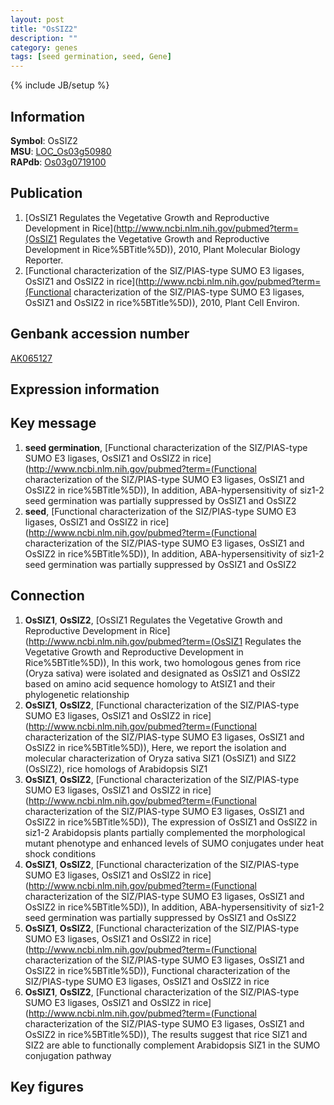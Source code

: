 ```yaml
---
layout: post
title: "OsSIZ2"
description: ""
category: genes
tags: [seed germination, seed, Gene]
---
```

{% include JB/setup %}

## Information
__Symbol__: OsSIZ2  
__MSU__: [LOC_Os03g50980](http://rice.plantbiology.msu.edu/cgi-bin/ORF_infopage.cgi?orf=LOC_Os03g50980)  
__RAPdb__: [Os03g0719100](http://rapdb.dna.affrc.go.jp/viewer/gbrowse_details/irgsp1?name=Os03g0719100)  

## Publication
1. [OsSIZ1 Regulates the Vegetative Growth and Reproductive Development in Rice](http://www.ncbi.nlm.nih.gov/pubmed?term=(OsSIZ1 Regulates the Vegetative Growth and Reproductive Development in Rice%5BTitle%5D)), 2010, Plant Molecular Biology Reporter.
2. [Functional characterization of the SIZ/PIAS-type SUMO E3 ligases, OsSIZ1 and OsSIZ2 in rice](http://www.ncbi.nlm.nih.gov/pubmed?term=(Functional characterization of the SIZ/PIAS-type SUMO E3 ligases, OsSIZ1 and OsSIZ2 in rice%5BTitle%5D)), 2010, Plant Cell Environ.

## Genbank accession number
[AK065127](http://www.ncbi.nlm.nih.gov/nuccore/AK065127)

## Expression information

## Key message
1. __seed germination__, [Functional characterization of the SIZ/PIAS-type SUMO E3 ligases, OsSIZ1 and OsSIZ2 in rice](http://www.ncbi.nlm.nih.gov/pubmed?term=(Functional characterization of the SIZ/PIAS-type SUMO E3 ligases, OsSIZ1 and OsSIZ2 in rice%5BTitle%5D)),  In addition, ABA-hypersensitivity of siz1-2 seed germination was partially suppressed by OsSIZ1 and OsSIZ2
2. __seed__, [Functional characterization of the SIZ/PIAS-type SUMO E3 ligases, OsSIZ1 and OsSIZ2 in rice](http://www.ncbi.nlm.nih.gov/pubmed?term=(Functional characterization of the SIZ/PIAS-type SUMO E3 ligases, OsSIZ1 and OsSIZ2 in rice%5BTitle%5D)),  In addition, ABA-hypersensitivity of siz1-2 seed germination was partially suppressed by OsSIZ1 and OsSIZ2

## Connection
1. __OsSIZ1__, __OsSIZ2__, [OsSIZ1 Regulates the Vegetative Growth and Reproductive Development in Rice](http://www.ncbi.nlm.nih.gov/pubmed?term=(OsSIZ1 Regulates the Vegetative Growth and Reproductive Development in Rice%5BTitle%5D)),  In this work, two homologous genes from rice (Oryza sativa) were isolated and designated as OsSIZ1 and OsSIZ2 based on amino acid sequence homology to AtSIZ1 and their phylogenetic relationship
2. __OsSIZ1__, __OsSIZ2__, [Functional characterization of the SIZ/PIAS-type SUMO E3 ligases, OsSIZ1 and OsSIZ2 in rice](http://www.ncbi.nlm.nih.gov/pubmed?term=(Functional characterization of the SIZ/PIAS-type SUMO E3 ligases, OsSIZ1 and OsSIZ2 in rice%5BTitle%5D)),  Here, we report the isolation and molecular characterization of Oryza sativa SIZ1 (OsSIZ1) and SIZ2 (OsSIZ2), rice homologs of Arabidopsis SIZ1
3. __OsSIZ1__, __OsSIZ2__, [Functional characterization of the SIZ/PIAS-type SUMO E3 ligases, OsSIZ1 and OsSIZ2 in rice](http://www.ncbi.nlm.nih.gov/pubmed?term=(Functional characterization of the SIZ/PIAS-type SUMO E3 ligases, OsSIZ1 and OsSIZ2 in rice%5BTitle%5D)),  The expression of OsSIZ1 and OsSIZ2 in siz1-2 Arabidopsis plants partially complemented the morphological mutant phenotype and enhanced levels of SUMO conjugates under heat shock conditions
4. __OsSIZ1__, __OsSIZ2__, [Functional characterization of the SIZ/PIAS-type SUMO E3 ligases, OsSIZ1 and OsSIZ2 in rice](http://www.ncbi.nlm.nih.gov/pubmed?term=(Functional characterization of the SIZ/PIAS-type SUMO E3 ligases, OsSIZ1 and OsSIZ2 in rice%5BTitle%5D)),  In addition, ABA-hypersensitivity of siz1-2 seed germination was partially suppressed by OsSIZ1 and OsSIZ2
5. __OsSIZ1__, __OsSIZ2__, [Functional characterization of the SIZ/PIAS-type SUMO E3 ligases, OsSIZ1 and OsSIZ2 in rice](http://www.ncbi.nlm.nih.gov/pubmed?term=(Functional characterization of the SIZ/PIAS-type SUMO E3 ligases, OsSIZ1 and OsSIZ2 in rice%5BTitle%5D)), Functional characterization of the SIZ/PIAS-type SUMO E3 ligases, OsSIZ1 and OsSIZ2 in rice
6. __OsSIZ1__, __OsSIZ2__, [Functional characterization of the SIZ/PIAS-type SUMO E3 ligases, OsSIZ1 and OsSIZ2 in rice](http://www.ncbi.nlm.nih.gov/pubmed?term=(Functional characterization of the SIZ/PIAS-type SUMO E3 ligases, OsSIZ1 and OsSIZ2 in rice%5BTitle%5D)),  The results suggest that rice SIZ1 and SIZ2 are able to functionally complement Arabidopsis SIZ1 in the SUMO conjugation pathway

## Key figures



